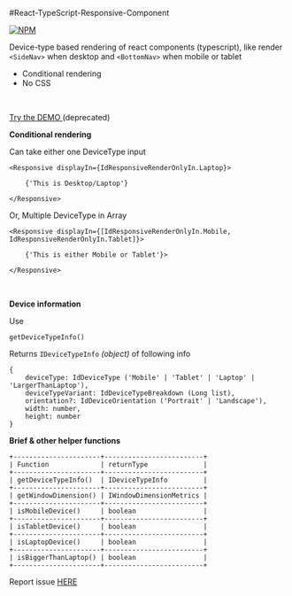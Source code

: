 #React-TypeScript-Responsive-Component


[![NPM](https://nodei.co/npm/responsive-react.png)](https://nodei.co/npm/responsive-react/)


Device-type based rendering of react components (typescript), like render `<SideNav>` when desktop and `<BottomNav>` when mobile or tablet

- Conditional rendering
- No CSS

<br/>

[Try the DEMO ](https://codesandbox.io/s/yq84n9x73x) (deprecated)


**Conditional rendering**

Can take either one DeviceType input


    <Responsive displayIn={IdResponsiveRenderOnlyIn.Laptop}>

        {'This is Desktop/Laptop'}

    </Responsive>

  

Or, Multiple DeviceType in Array<DeviceType>


    <Responsive displayIn={[IdResponsiveRenderOnlyIn.Mobile, IdResponsiveRenderOnlyIn.Tablet]}>

        {'This is either Mobile or Tablet'}>

    </Responsive>


<br/>

**Device information**

Use

`getDeviceTypeInfo()`

Returns `IDeviceTypeInfo` *(object)* of following info

    {
        deviceType: IdDeviceType ('Mobile' | 'Tablet' | 'Laptop' | 'LargerThanLaptop'),
        deviceTypeVariant: IdDeviceTypeBreakdown (Long list),
        orientation?: IdDeviceOrientation ('Portrait' | 'Landscape'),
        width: number,
        height: number
    }



**Brief & other helper functions**

    +----------------------+-------------------------+
    | Function             | returnType              |
    +----------------------+-------------------------+
    | getDeviceTypeInfo()  | IDeviceTypeInfo         |
    +----------------------+-------------------------+
    | getWindowDimension() | IWindowDimensionMetrics |
    +----------------------+-------------------------+
    | isMobileDevice()     | boolean                 |
    +----------------------+-------------------------+
    | isTabletDevice()     | boolean                 |
    +----------------------+-------------------------+
    | isLaptopDevice()     | boolean                 |
    +----------------------+-------------------------+
    | isBiggerThanLaptop() | boolean                 |  
    +----------------------+-------------------------+


Report issue [HERE](https://github.com/SiddharthaChowdhury/responsive-react/issues)